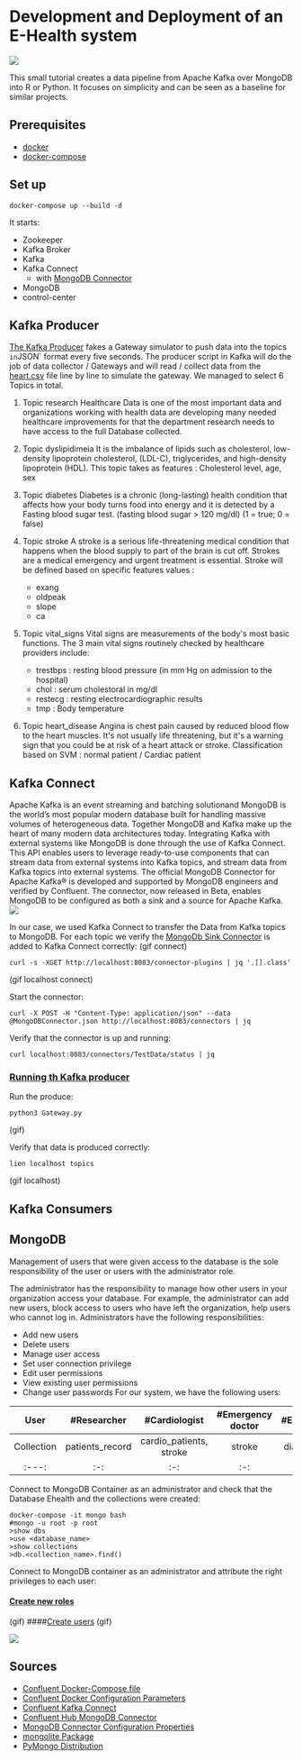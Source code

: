 # Development and Deployment of an E-Health system



![](kafka_architecture.jpg)

This small tutorial creates a data pipeline from Apache Kafka over MongoDB into R or Python.
It focuses on simplicity and can be seen as a baseline for similar projects.

## Prerequisites

* [docker](https://docs.docker.com/get-docker/)
* [docker-compose](https://docs.docker.com/compose/install/)


## Set up
```
docker-compose up --build -d
```

It starts:
* Zookeeper
* Kafka Broker 
* Kafka 
* Kafka Connect
    * with [MongoDB Connector](https://www.confluent.io/hub/mongodb/kafka-connect-mongodb)
* MongoDB 
* control-center



## Kafka Producer

[The Kafka Producer](https://github.com/nadinelabidi/Kafka-Mongo/blob/main/Kafka_file/producer2.py) fakes a Gateway simulator to push data into the topics ` in `JSON` format every five seconds.
The producer script in Kafka will do the job of data collector / Gateways  and will read / collect data from the  [heart.csv](https://www.kaggle.com/datasets/johnsmith88/heart-disease-dataset) file line by line to simulate the gateway. We managed to select 6 Topics in total.
1. Topic research 
Healthcare Data is one of the most important data and organizations working with health data are developing many needed healthcare improvements for that the department research needs to have access to the full Database collected.

2. Topic dyslipidimeia
It is the imbalance of lipids such as cholesterol, low-density lipoprotein cholesterol, (LDL-C), triglycerides, and high-density lipoprotein (HDL).
This topic takes as features : Cholesterol level, age, sex

3. Topic diabetes
Diabetes is a chronic (long-lasting) health condition that affects how your body turns food into energy and it is detected by a Fasting blood sugar test.
(fasting blood sugar > 120 mg/dl) (1 = true; 0 = false)

4. Topic stroke
A stroke is a serious life-threatening medical condition that happens when the blood supply to part of the brain is cut off. Strokes are a medical emergency and urgent treatment is essential.
Stroke will be defined based on specific features values : 
    * exang
    * oldpeak
    * slope
    * ca

5. Topic vital_signs
Vital signs are measurements of the body's most basic functions. The 3 main vital signs routinely checked by healthcare providers include:
     * trestbps : resting blood pressure (in mm Hg on admission to the hospital)
     * chol : serum cholestoral in mg/dl
     * restecg : resting electrocardiographic results
     * tmp  : Body temperature

6. Topic heart_disease
Angina is chest pain caused by reduced blood flow to the heart muscles. It's not usually life threatening, but it's a warning sign that you could be at risk of a heart attack or stroke. 
Classification based on SVM : normal patient / Cardiac patient




## Kafka Connect

Apache Kafka is an event streaming and batching solutionand  MongoDB is the world’s most popular modern database built for handling massive volumes of heterogeneous data. Together MongoDB and Kafka make up the heart of many modern data architectures today.
Integrating Kafka with external systems like MongoDB is done through the use of Kafka Connect. This API enables users to leverage ready-to-use components that can stream data from external systems into Kafka topics, and stream data from Kafka topics into external systems. The official MongoDB Connector for Apache Kafka® is developed and supported by MongoDB engineers and verified by Confluent. The connector, now released in Beta, enables MongoDB to be configured as both a sink and a source for Apache Kafka.
![](MongoDB_connector.jpg)

In our case, we used Kafka Connect to transfer the Data from Kafka topics to MongoDB.
For each topic we verify the [MongoDb Sink Connector](https://github.com/nadinelabidi/Kafka-Mongo/tree/main/Mongodb) is added to Kafka Connect correctly:
(gif connect)
```
curl -s -XGET http://localhost:8083/connector-plugins | jq '.[].class'
```
(gif localhost connect)

Start the connector:
```
curl -X POST -H "Content-Type: application/json" --data @MongoDBConnector.json http://localhost:8083/connectors | jq
```
Verify that the connector is up and running:
```
curl localhost:8083/connectors/TestData/status | jq
```
### [Running th Kafka producer](https://github.com/nadinelabidi/Kafka-Mongo/blob/main/Kafka_file/producer2.py)
Run the produce:
```
python3 Gateway.py
```
(gif)

Verify that data is produced correctly:
```
lien localhost topics
```
(gif localhost)
## Kafka Consumers


## MongoDB 
Management of users that were given access to the database is the sole responsibility of the user or users with the administrator role.

The administrator has the responsibility to manage how other users in your organization access your database. For example, the administrator can add new users, block access to users who have left the organization, help users who cannot log in.
Administrators have the following responsibilities:
* Add new users
* Delete users
* Manage user access
* Set user connection privilege
* Edit user permissions
* View existing user permissions
* Change user passwords 
For our system, we have the following users: 

| User       | #Researcher     | #Cardiologist           | #Emergency doctor | #Endocrinologist | #Lipiodologist        | #Nurse                           | 
| :---:      | :-:             | :-:                     | :-:               |              :-: | :-:                   | :-:                              | 
| Collection | patients_record | cardio_patients, stroke | stroke            | diabete_patients | dyslipidemia_patients | patients_record, abnormal_vitals |
| :---:      | :-:             | :-:                     | :-:               |              :-: | :-:                   | :-:                              | 


Connect to MongoDB Container as an administrator and check that the Database Ehealth and the collections were created:
```
docker-compose -it mongo bash
#mongo -u root -p root
>show dbs
>use <database_name>
>show collections
>db.<collection_name>.find()
```
Connect to MongoDB container as an administrator and attribute the right privileges to each user:
#### [Create new roles]()
(gif)
####[Create users]()
(gif)



![](MongoDB.gif)



## Sources

* [Confluent Docker-Compose file](https://github.com/confluentinc/cp-all-in-one/blob/6.1.1-post/cp-all-in-one/docker-compose.yml)
* [Confluent Docker Configuration Parameters](https://docs.confluent.io/platform/current/installation/docker/config-reference.html)
* [Confluent Kafka Connect](https://docs.confluent.io/home/connect/userguide.html#installing-kconnect-plugins)
* [Confluent Hub MongoDB Connector](https://www.confluent.io/hub/mongodb/kafka-connect-mongodb)
* [MongoDB Connector Configuration Properties](https://docs.mongodb.com/kafka-connector/current/kafka-sink-properties/)
* [mongolite Package](https://cran.r-project.org/web/packages/mongolite/mongolite.pdf)
* [PyMongo Distribution](https://pymongo.readthedocs.io/en/stable/)



